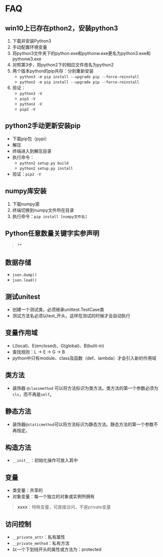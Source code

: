 # FAQ

## win10上已存在pthon2，安装python3

1. 下载并安装Python3
2. 手动配置环境变量
3. 将python3文件夹下的python.exe和pythonw.exe更名为python3.exe和pythonw3.exe
4. 对照第3步，将python2下的相应文件改名为python2
5. 两个版本python的pip共存：分别重新安装
    - ``python3 -m pip install --upgrade pip --force-reinstall``
    - ``python2 -m pip install --upgrade pip --force-reinstall``
6. 验证：
    - ``python3 -V``
    - ``pip3 -V``
    - ``python2 -V``
    - ``pip2 -V``

## python2手动更新安装pip

- 下载pip包（pypi）
- 解压
- 终端进入到解压目录
- 执行命令：
    - ``python2 setup.py build``
    - ``python2 setup.py install``
- 验证：``pip2 -V``

## numpy库安装

1. 下载numpy源
2. 终端切换到numpy文件所在目录
3. 执行命令：``pip install [numpy文件名]``

## Python任意数量关键字实参声明
> **

## 数据存储

- ``json.dump()``
- ``json.load()``

## 测试unitest

- 创建一个测试类，必须继承unittest.TestCase类
- 测试方法名必须以test_开头，这样在测试的时候才会自动执行

## 变量作用域

- L(local)、E(enclosed)、G(global)、B(bulit-in)
- 查找规则：L -> E -> G -> B
- python中只有module、class及函数（def、lambda）才会引入新的作用域

## 类方法

- 装饰器 ``@classmethod`` 可以将方法标识为类方法。类方法的第一个参数必须为``cls``，而不再是``self``。

## 静态方法

- 装饰器``@staticmethod``可以将方法标识为静态方法。静态方法的第一个参数不再指定。

## 构造方法

- ``__init__``：初始化操作可放入其中

## 变量

- 类变量：共享的
- 对象变量：每一个独立的对象或实例所拥有
> __xxxx__：特殊变量，可直接访问，不是private变量

## 访问控制

- ``__private_attr``：私有属性
- ``__private_method``：私有方法
- 以一个下划线开头的属性或方法为：protected